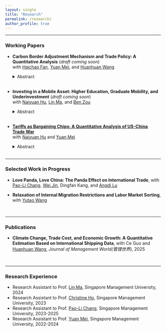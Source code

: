 ```yaml
---
layout: single
title: "Research"
permalink: /research/
author_profile: true
---
```


------
### Working Papers
- **Carbon Border Adjustment Mechanism and Trade Policy: A Quantitative Analysis** (_draft coming soon_)
  <br>with <a href="https://fanhaichao.weebly.com/" target="_blank" rel="noopener noreferrer">Haichao Fan</a>, <a href="https://sites.google.com/site/meiyecon/home" target="_blank" rel="noopener noreferrer">Yuan Mei</a>, and <a href="https://law.ecnu.edu.cn/4d/3b/c45341a609595/page.htm" target="_blank" rel="noopener noreferrer">Huanhuan Wang</a>
   <details>
   <summary>Abstract</summary>
   We assess the environmental and economic impacts of the European Union’s Carbon Border Adjustment Mechanism (CBAM). We develop a multi-country, multi-sector general equilibrium model that incorporates input–output linkages, carbon supply chains, and global emission externalities. Our results show that unilateral CBAM modestly reduces global emissions due to indirect carbon leakage through energy markets, while broader sectoral coverage weakens effectiveness by further diluting industrial reallocation incentives. Global welfare improves marginally when environmental benefits are accounted for. Strategic carbon policy adjustments under a non-cooperative Nash equilibrium enhance effectiveness by mitigating both free riding and indirect leakage. Multilateral decarbonization negotiations yield substantial gains, with CBAM functioning as a powerful enforcement device that raises the cost of disagreement and fosters deeper global climate cooperation.
    </details> <br>

- **Investing in a Mobile Asset: Higher Education, Graduate Mobility, and Underinvestment** (_draft coming soon_)
  <br>with <a href="https://naiyuanh.github.io/" target="_blank" rel="noopener noreferrer">Naiyuan Hu</a>, <a href="https://lin-ma.com/index.html" target="_blank" rel="noopener noreferrer">Lin Ma</a>, and <a href="https://www.zouben.net/" target="_blank" rel="noopener noreferrer">Ben Zou</a>
   <details>
   <summary>Abstract</summary>
   Higher education produces a mobile asset—skilled graduates—who may leave the jurisdiction where they were trained, making education a “leaky” investment for local governments. We develop a dynamic spatial life-cycle general equilibrium model in which individuals endogenously choose education and migration, while local governments allocate budgets and set admission policies. Quantified to the context of China, the model shows that the observed college expansion path reflects substantial underinvestment relative to a central planner benchmark, leaving large efficiency and equality gains unrealized. Underinvestment persists in a decentralized, locally funded Nash equilibrium, as provinces strategically free ride on inflows of graduates educated elsewhere and hold back their own investment, leading to national inefficiency. Optimal place-based strategies depend on development stage: advanced regions benefit from front-loaded education investment, whereas lagging provinces optimally delay investment until productivity and retention conditions improve.
    </details> <br>

- <a href="https://tong-ni.github.io/files/Tariffs_as_Bargaining_Chips.pdf" target="_blank" rel="noopener noreferrer"><strong>Tariffs as Bargaining Chips: A Quantitative Analysis of US-China Trade War</strong></a>
  <br>with <a href="https://naiyuanh.github.io/" target="_blank" rel="noopener noreferrer">Naiyuan Hu</a> and <a href="https://sites.google.com/site/meiyecon/home" target="_blank" rel="noopener noreferrer">Yuan Mei</a>
   <details>
   <summary>Abstract</summary>
   Non-cooperative tariffs change outside options and thus affect welfare outcomes in potential tariff negotiations. We focus on the U.S.–China trade war from 2018 through 2019 and examine whether such tariffs can serve as leverage to improve U.S. post-negotiation welfare. With a multi-country, multi-sector quantitative trade model, we simulate negotiations from two starting points: the 2017 baseline and the 2019 trade-war equilibrium. Our results show that, across reasonable estimates of U.S. bargaining power, imposing trade-war tariffs before the negotiations consistently enhances U.S. post-negotiation welfare.
    </details> <br>

------
### Selected Work in Progress
- **Love Panda, Love China: The Panda Effect on International Trade**, with <a href="http://www.mysmu.edu/faculty/plchang/" target="_blank" rel="noopener noreferrer">Pao-Li Chang</a>, <a href="https://weijinsite.weebly.com/" target="_blank" rel="noopener noreferrer">Wei Jin</a>, Dingfan Kang, and <a href="http://ae.ruc.edu.cn/szdw/qzjs/apypx/L/apylad/index.htm" target="_blank" rel="noopener noreferrer">Angdi Lu</a>
  
- **Relaxation of Internal Migration Restrictions and Labor Market Sorting**, with <a href="https://yutao-wang-econ.github.io/" target="_blank" rel="noopener noreferrer">Yutao Wang</a>
<br>

------
### Publications
- **Climate Change, Trade Cost, and Economic Growth: A Quantitative Estimation Based on International Shipping Data**, with Ce Guo and <a href="https://law.ecnu.edu.cn/4d/3b/c45341a609595/page.htm" target="_blank" rel="noopener noreferrer">Huanhuan Wang</a>, _Journal of Management World(管理世界)_, 2025
<br>

------
### Research Experience
- Research Assistant to Prof. <a href="https://lin-ma.com/index.html" target="_blank" rel="noopener noreferrer">Lin Ma</a>, Singapore Management University, 2024
- Research Assistant to Prof. <a href="https://sites.google.com/site/christineho5/" target="_blank" rel="noopener noreferrer">Christine Ho</a>, Singapore Management University, 2023
- Research Assistant to Prof. <a href="http://www.mysmu.edu/faculty/plchang/" target="_blank" rel="noopener noreferrer">Pao-Li Chang</a>, Singapore Management University, 2023-2025
- Research Assistant to Prof. <a href="https://sites.google.com/site/meiyecon/home" target="_blank" rel="noopener noreferrer">Yuan Mei</a>, Singapore Management University, 2022-2024
